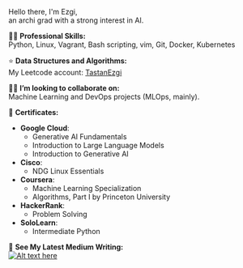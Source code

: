 Hello there, I'm Ezgi, </br>
an archi grad with a strong interest in AI.

👨‍💻 **Professional Skills:** </br>
Python, Linux, Vagrant, Bash scripting, vim, Git, Docker, Kubernetes

⭐️ **Data Structures and Algorithms:**  
My Leetcode account: [TastanEzgi](https://leetcode.com/TastanEzgi/)

🌱👯 **I’m looking to collaborate on:**  
Machine Learning and DevOps projects (MLOps, mainly).

📜 **Certificates:**
- **Google Cloud**:
  - Generative AI Fundamentals
  - Introduction to Large Language Models
  - Introduction to Generative AI
- **Cisco**:
  - NDG Linux Essentials
- **Coursera**:
  - Machine Learning Specialization
  - Algorithms, Part I by Princeton University
- **HackerRank**:
  - Problem Solving
- **SoloLearn**:
  - Intermediate Python
  
📝 **See My Latest Medium Writing:**  
[![Alt text here](https://nodejs-medium-fetcher.vercel.app/?username=EzgiTastan&limit=1&responseType=svg)](https://medium.com/@EzgiTastan)

